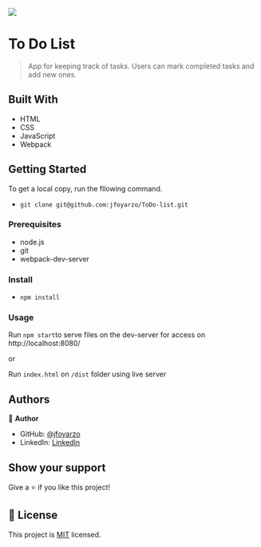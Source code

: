 ![](https://img.shields.io/badge/Microverse-blueviolet)

# To Do List

> App for keeping track of tasks. Users can mark completed tasks and add new ones.

## Built With

- HTML
- CSS
- JavaScript
- Webpack

## Getting Started

To get a local copy, run the fllowing command.

- `git clone git@github.com:jfoyarzo/ToDo-list.git`

### Prerequisites

- node.js
- git
- webpack-dev-server

### Install

- `npm install `

### Usage

Run `npm start`to serve files on the dev-server for access on http://localhost:8080/

or

Run `index.html` on `/dist` folder using live server

## Authors

👤 **Author**

- GitHub: [@jfoyarzo](https://github.com/jfoyarzo)
- LinkedIn: [LinkedIn](https://www.linkedin.com/in/jorge-felipe-oyarzo-contreras-647118247/)

## Show your support

Give a ⭐️ if you like this project!

## 📝 License

This project is [MIT](./LICENSE) licensed.
